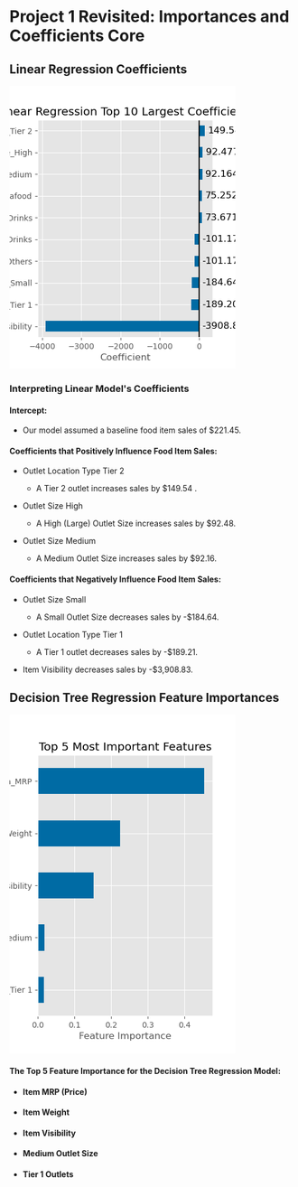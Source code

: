 # Project 1 Revisited: Importances and Coefficients Core

## Linear Regression Coefficients

<img src='Data/linreg_coeff.png'>

### Interpreting Linear Model's Coefficients

#### Intercept:
* Our model assumed a baseline food item sales of $221.45.
   
#### Coefficients that Positively Influence Food Item Sales:

* Outlet Location Type Tier 2
   * A Tier 2 outlet increases sales by $149.54 .

* Outlet Size High
   * A High (Large) Outlet Size increases sales by $92.48.
   
* Outlet Size Medium
   * A Medium Outlet Size increases sales by $92.16.
   
#### Coefficients that Negatively Influence Food Item Sales:  

* Outlet Size Small
   * A Small Outlet Size decreases sales by -$184.64.
   
* Outlet Location Type Tier 1
   * A Tier 1 outlet decreases sales by -$189.21.
   
* Item Visibility decreases sales by -$3,908.83.

## Decision Tree Regression Feature Importances

<img src='Data/treereg_featureimportance.png'>

#### The Top 5 Feature Importance for the Decision Tree Regression Model:

* #### Item MRP (Price)
* #### Item Weight
* #### Item Visibility
* #### Medium Outlet Size
* #### Tier 1 Outlets
